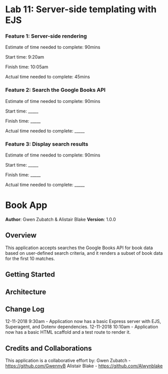 # Lab 11: Server-side templating with EJS


### Feature 1: Server-side rendering

Estimate of time needed to complete: 90mins

Start time: 9:20am

Finish time: 10:05am

Actual time needed to complete: 45mins


### Feature 2: Search the Google Books API

Estimate of time needed to complete: 90mins

Start time: _____

Finish time: _____

Actual time needed to complete: _____


### Feature 3: Display search results

Estimate of time needed to complete: 90mins

Start time: _____

Finish time: _____

Actual time needed to complete: _____


# Book App

**Author**: Gwen Zubatch & Alistair Blake
**Version**: 1.0.0 

## Overview
This application accepts searches the Google Books API for book data based on user-defined search criteria, and it renders a subset of book data for the first 10 matches.

## Getting Started
<!-- What are the steps that a user must take in order to build this app on their own machine and get it running? -->

## Architecture
<!-- Provide a detailed description of the application design. What technologies (languages, libraries, etc) you're using, and any other relevant design information. -->

## Change Log
12-11-2018 9:30am - Application now has a basic Express server with EJS, Superagent, and Dotenv dependencies.
12-11-2018 10:10am - Application now has a basic HTML scaffold and a test route to render it.

## Credits and Collaborations
This application is a collaborative effort by:
  Gwen Zubatch - https://github.com/GwennyB
  Alistair Blake - https://github.com/Alwynblake
